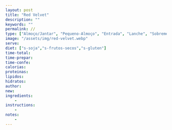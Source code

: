 ```yaml
---
layout: post
title: "Red Velvet"
description: ""
keywords: ""
permalink: //
type: ["Almoço/Jantar", "Pequeno-Almoço", "Entrada", "Lanche", "Sobremesa"]
image: "/assets/img/red-velvet.webp"
serve:
diet: ["s-soja","s-frutos-secos","s-gluten"]
time-total: 
time-prepar: 
time-confe: 
calorias:
proteinas:
lipidos:
hidratos:
author: 
new:
ingredients:
    - 
instructions:
    - 
notes:
    - 
---
```


